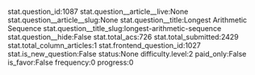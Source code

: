 stat.question_id:1087
stat.question__article__live:None
stat.question__article__slug:None
stat.question__title:Longest Arithmetic Sequence
stat.question__title_slug:longest-arithmetic-sequence
stat.question__hide:False
stat.total_acs:726
stat.total_submitted:2429
stat.total_column_articles:1
stat.frontend_question_id:1027
stat.is_new_question:False
status:None
difficulty.level:2
paid_only:False
is_favor:False
frequency:0
progress:0
